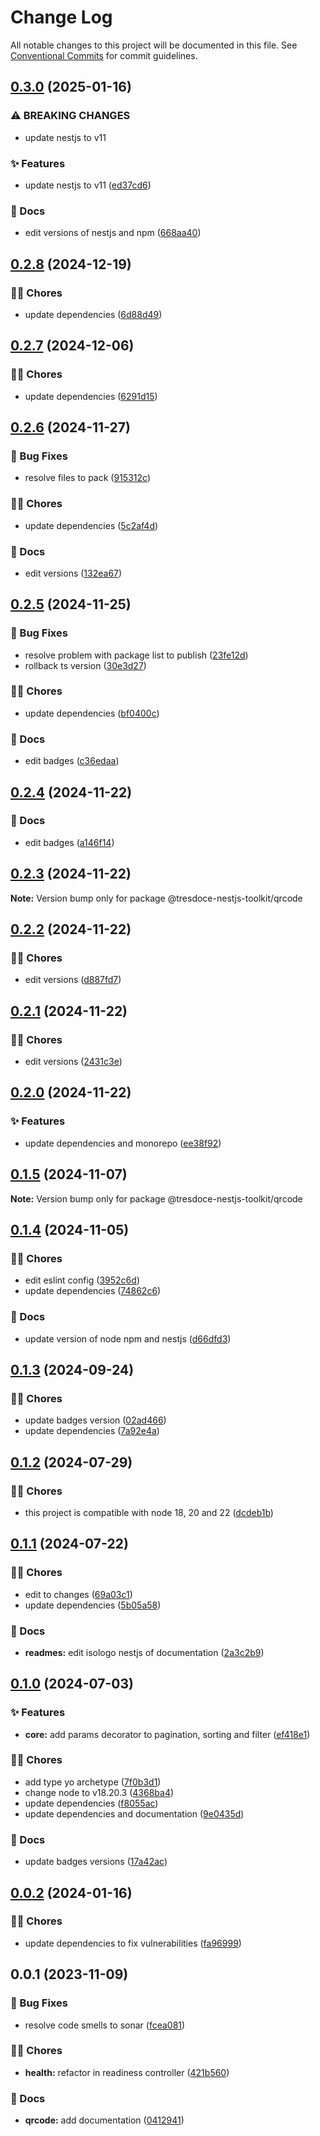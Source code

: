 # Change Log

All notable changes to this project will be documented in this file.
See [Conventional Commits](https://conventionalcommits.org) for commit guidelines.

## [0.3.0](https://github.com/tresdoce/tresdoce-nestjs-toolkit/compare/@tresdoce-nestjs-toolkit/qrcode@0.2.8...@tresdoce-nestjs-toolkit/qrcode@0.3.0) (2025-01-16)

### ⚠ BREAKING CHANGES

- update nestjs to v11

### ✨ Features

- update nestjs to v11 ([ed37cd6](https://github.com/tresdoce/tresdoce-nestjs-toolkit/commit/ed37cd6ca7f461c2104eb706dcf7e3d940d1d480))

### 📝 Docs

- edit versions of nestjs and npm ([668aa40](https://github.com/tresdoce/tresdoce-nestjs-toolkit/commit/668aa40d7456f373103948e57e6e73344599273d))

## [0.2.8](https://github.com/tresdoce/tresdoce-nestjs-toolkit/compare/@tresdoce-nestjs-toolkit/qrcode@0.2.7...@tresdoce-nestjs-toolkit/qrcode@0.2.8) (2024-12-19)

### 👨‍💻 Chores

- update dependencies ([6d88d49](https://github.com/tresdoce/tresdoce-nestjs-toolkit/commit/6d88d49a94dbc8f0098fc3681559347747f94bcb))

## [0.2.7](https://github.com/tresdoce/tresdoce-nestjs-toolkit/compare/@tresdoce-nestjs-toolkit/qrcode@0.2.6...@tresdoce-nestjs-toolkit/qrcode@0.2.7) (2024-12-06)

### 👨‍💻 Chores

- update dependencies ([6291d15](https://github.com/tresdoce/tresdoce-nestjs-toolkit/commit/6291d15f3b3bd3643d3f8c05fa9a8f980bbb7d14))

## [0.2.6](https://github.com/tresdoce/tresdoce-nestjs-toolkit/compare/@tresdoce-nestjs-toolkit/qrcode@0.2.5...@tresdoce-nestjs-toolkit/qrcode@0.2.6) (2024-11-27)

### 🐛 Bug Fixes

- resolve files to pack ([915312c](https://github.com/tresdoce/tresdoce-nestjs-toolkit/commit/915312cc2c280ea72dd5f95075e87a9f890e6118))

### 👨‍💻 Chores

- update dependencies ([5c2af4d](https://github.com/tresdoce/tresdoce-nestjs-toolkit/commit/5c2af4d3906831dd6bcaa36f60cd12da4852c8a4))

### 📝 Docs

- edit versions ([132ea67](https://github.com/tresdoce/tresdoce-nestjs-toolkit/commit/132ea674f400580abf70a7e3fb55322d7320ec1e))

## [0.2.5](https://github.com/tresdoce/tresdoce-nestjs-toolkit/compare/@tresdoce-nestjs-toolkit/qrcode@0.2.4...@tresdoce-nestjs-toolkit/qrcode@0.2.5) (2024-11-25)

### 🐛 Bug Fixes

- resolve problem with package list to publish ([23fe12d](https://github.com/tresdoce/tresdoce-nestjs-toolkit/commit/23fe12d184ff87a6d51b43aaab56320fec9da75d))
- rollback ts version ([30e3d27](https://github.com/tresdoce/tresdoce-nestjs-toolkit/commit/30e3d2746cd4c336f7b867d10c789b1f5cc47028))

### 👨‍💻 Chores

- update dependencies ([bf0400c](https://github.com/tresdoce/tresdoce-nestjs-toolkit/commit/bf0400c594b81621c44062dd1ef66eb3f04108f1))

### 📝 Docs

- edit badges ([c36edaa](https://github.com/tresdoce/tresdoce-nestjs-toolkit/commit/c36edaaf3632f7d991e3feada01e87b76b9adcba))

## [0.2.4](https://github.com/tresdoce/tresdoce-nestjs-toolkit/compare/@tresdoce-nestjs-toolkit/qrcode@0.2.3...@tresdoce-nestjs-toolkit/qrcode@0.2.4) (2024-11-22)

### 📝 Docs

- edit badges ([a146f14](https://github.com/tresdoce/tresdoce-nestjs-toolkit/commit/a146f147b7cc5ecf8a5230760457efff9fec4c0a))

## [0.2.3](https://github.com/tresdoce/tresdoce-nestjs-toolkit/compare/@tresdoce-nestjs-toolkit/qrcode@0.2.2...@tresdoce-nestjs-toolkit/qrcode@0.2.3) (2024-11-22)

**Note:** Version bump only for package @tresdoce-nestjs-toolkit/qrcode

## [0.2.2](https://github.com/tresdoce/tresdoce-nestjs-toolkit/compare/@tresdoce-nestjs-toolkit/qrcode@0.2.1...@tresdoce-nestjs-toolkit/qrcode@0.2.2) (2024-11-22)

### 👨‍💻 Chores

- edit versions ([d887fd7](https://github.com/tresdoce/tresdoce-nestjs-toolkit/commit/d887fd7dab236d6bac2e70192c346207b777c0ac))

## [0.2.1](https://github.com/tresdoce/tresdoce-nestjs-toolkit/compare/@tresdoce-nestjs-toolkit/qrcode@0.2.0...@tresdoce-nestjs-toolkit/qrcode@0.2.1) (2024-11-22)

### 👨‍💻 Chores

- edit versions ([2431c3e](https://github.com/tresdoce/tresdoce-nestjs-toolkit/commit/2431c3eaa021e31b58f7c796738860e19677d3a3))

## [0.2.0](https://github.com/tresdoce/tresdoce-nestjs-toolkit/compare/@tresdoce-nestjs-toolkit/qrcode@0.1.5...@tresdoce-nestjs-toolkit/qrcode@0.2.0) (2024-11-22)

### ✨ Features

- update dependencies and monorepo ([ee38f92](https://github.com/tresdoce/tresdoce-nestjs-toolkit/commit/ee38f9210848d44ffa2a064207010ed6dcb667cb))

## [0.1.5](https://github.com/tresdoce/tresdoce-nestjs-toolkit/compare/@tresdoce-nestjs-toolkit/qrcode@0.1.4...@tresdoce-nestjs-toolkit/qrcode@0.1.5) (2024-11-07)

**Note:** Version bump only for package @tresdoce-nestjs-toolkit/qrcode

## [0.1.4](https://github.com/tresdoce/tresdoce-nestjs-toolkit/compare/@tresdoce-nestjs-toolkit/qrcode@0.1.3...@tresdoce-nestjs-toolkit/qrcode@0.1.4) (2024-11-05)

### 👨‍💻 Chores

- edit eslint config ([3952c6d](https://github.com/tresdoce/tresdoce-nestjs-toolkit/commit/3952c6d2afc3b30c241696058e3be6f3b9a3569f))
- update dependencies ([74862c6](https://github.com/tresdoce/tresdoce-nestjs-toolkit/commit/74862c676c416ffb0c1e3608b1f50fa50ee14d9f))

### 📝 Docs

- update version of node npm and nestjs ([d66dfd3](https://github.com/tresdoce/tresdoce-nestjs-toolkit/commit/d66dfd3eac16ad27bc3865b5d4e3f7f1f72f61e3))

## [0.1.3](https://github.com/tresdoce/tresdoce-nestjs-toolkit/compare/@tresdoce-nestjs-toolkit/qrcode@0.1.2...@tresdoce-nestjs-toolkit/qrcode@0.1.3) (2024-09-24)

### 👨‍💻 Chores

- update badges version ([02ad466](https://github.com/tresdoce/tresdoce-nestjs-toolkit/commit/02ad4662f4324b544114e470cb4312a44bab1315))
- update dependencies ([7a92e4a](https://github.com/tresdoce/tresdoce-nestjs-toolkit/commit/7a92e4a600d56bb65c065b3c4d28c3888d6065ee))

## [0.1.2](https://github.com/tresdoce/tresdoce-nestjs-toolkit/compare/@tresdoce-nestjs-toolkit/qrcode@0.1.1...@tresdoce-nestjs-toolkit/qrcode@0.1.2) (2024-07-29)

### 👨‍💻 Chores

- this project is compatible with node 18, 20 and 22 ([dcdeb1b](https://github.com/tresdoce/tresdoce-nestjs-toolkit/commit/dcdeb1bdcf108d1d1f84758d38a1608278cc0da2))

## [0.1.1](https://github.com/tresdoce/tresdoce-nestjs-toolkit/compare/@tresdoce-nestjs-toolkit/qrcode@0.1.0...@tresdoce-nestjs-toolkit/qrcode@0.1.1) (2024-07-22)

### 👨‍💻 Chores

- edit to changes ([69a03c1](https://github.com/tresdoce/tresdoce-nestjs-toolkit/commit/69a03c1a60b6cd41ff76a051d5762f6ba43e3eef))
- update dependencies ([5b05a58](https://github.com/tresdoce/tresdoce-nestjs-toolkit/commit/5b05a5835961c6f9111a861f94f34f80d57c330a))

### 📝 Docs

- **readmes:** edit isologo nestjs of documentation ([2a3c2b9](https://github.com/tresdoce/tresdoce-nestjs-toolkit/commit/2a3c2b96785eeda0f9ecd20847cd334cb51ba428))

## [0.1.0](https://github.com/tresdoce/tresdoce-nestjs-toolkit/compare/@tresdoce-nestjs-toolkit/qrcode@0.0.2...@tresdoce-nestjs-toolkit/qrcode@0.1.0) (2024-07-03)

### ✨ Features

- **core:** add params decorator to pagination, sorting and filter ([ef418e1](https://github.com/tresdoce/tresdoce-nestjs-toolkit/commit/ef418e12882fe36e276ab28d342e1991d3c3eab6))

### 👨‍💻 Chores

- add type yo archetype ([7f0b3d1](https://github.com/tresdoce/tresdoce-nestjs-toolkit/commit/7f0b3d100fefab67f8aa0ccaa90621295dc3655e))
- change node to v18.20.3 ([4368ba4](https://github.com/tresdoce/tresdoce-nestjs-toolkit/commit/4368ba4f140903cd15a6a6ff83879233bf54815b))
- update dependencies ([f8055ac](https://github.com/tresdoce/tresdoce-nestjs-toolkit/commit/f8055ac49ad5f1108f79ce792ba6c952f8584f11))
- update dependencies and documentation ([9e0435d](https://github.com/tresdoce/tresdoce-nestjs-toolkit/commit/9e0435dbb95c82a2b5727d8c82ce885b3a6441aa))

### 📝 Docs

- update badges versions ([17a42ac](https://github.com/tresdoce/tresdoce-nestjs-toolkit/commit/17a42acc41c67afe3f7b75fba82a2c4a0cb4ce94))

## [0.0.2](https://github.com/tresdoce/tresdoce-nestjs-toolkit/compare/@tresdoce-nestjs-toolkit/qrcode@0.0.1...@tresdoce-nestjs-toolkit/qrcode@0.0.2) (2024-01-16)

### 👨‍💻 Chores

- update dependencies to fix vulnerabilities ([fa96999](https://github.com/tresdoce/tresdoce-nestjs-toolkit/commit/fa969992ec1c3e8b18c5958e00d7cea40bafe3de))

## 0.0.1 (2023-11-09)

### 🐛 Bug Fixes

- resolve code smells to sonar ([fcea081](https://github.com/tresdoce/tresdoce-nestjs-toolkit/commit/fcea081cc6c2a4c5df38313383f898baf2414bc7))

### 👨‍💻 Chores

- **health:** refactor in readiness controller ([421b560](https://github.com/tresdoce/tresdoce-nestjs-toolkit/commit/421b5604371bd16573e28a774b496c6f9f0028bd))

### 📝 Docs

- **qrcode:** add documentation ([0412941](https://github.com/tresdoce/tresdoce-nestjs-toolkit/commit/0412941640ca7b88a923e98ec1da69b217b68d2c))
